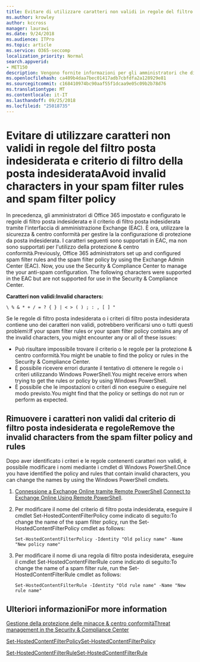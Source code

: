 ```yaml
---
title: Evitare di utilizzare caratteri non validi in regole del filtro posta indesiderata e il criterio di filtro posta indesiderata
ms.author: krowley
author: kccross
manager: laurawi
ms.date: 9/24/2018
ms.audience: ITPro
ms.topic: article
ms.service: O365-seccomp
localization_priority: Normal
search.appverid:
- MET150
description: Vengono fornite informazioni per gli amministratori che dispongono di caratteri non validi la configurazione di protezione da posta indesiderata e riscontrano problemi durante il tentativo di utilizzare la protezione &amp; centro conformità.
ms.openlocfilehash: ca409b4daa7bec01417adb7cbfdfa2a128929e81
ms.sourcegitcommit: c168410974bc90aaf55f1dcaa9e05c09b2b78d76
ms.translationtype: MT
ms.contentlocale: it-IT
ms.lasthandoff: 09/25/2018
ms.locfileid: "25018735"
---
```

# <a name="avoid-invalid-characters-in-your-spam-filter-rules-and-spam-filter-policy"></a><span data-ttu-id="751e0-103">Evitare di utilizzare caratteri non validi in regole del filtro posta indesiderata e criterio di filtro della posta indesiderata</span><span class="sxs-lookup"><span data-stu-id="751e0-103">Avoid invalid characters in your spam filter rules and spam filter policy</span></span> 

<span data-ttu-id="751e0-p101">In precedenza, gli amministratori di Office 365 impostato e configurato le regole di filtro posta indesiderata e il criterio di filtro posta indesiderata tramite l'interfaccia di amministrazione Exchange (EAC). È ora, utilizzare la sicurezza &amp; centro conformità per gestire la la configurazione di protezione da posta indesiderata. I caratteri seguenti sono supportati in EAC, ma non sono supportati per l'utilizzo della protezione &amp; centro conformità.</span><span class="sxs-lookup"><span data-stu-id="751e0-p101">Previously, Office 365 administrators set up and configured spam filter rules and the spam filter policy by using the Exchange Admin Center (EAC). Now, you use the Security &amp; Compliance Center to manage the your anti-spam configuration. The following characters were supported in the EAC but are not supported for use in the Security &amp; Compliance Center.</span></span>  

<span data-ttu-id="751e0-107">**Caratteri non validi:**</span><span class="sxs-lookup"><span data-stu-id="751e0-107">**Invalid characters:**</span></span>
  
```\ % & * + / = ? { } | < > ( ) ; : , [ ] "```

<span data-ttu-id="751e0-108">Se le regole di filtro posta indesiderata o i criteri di filtro posta indesiderata contiene uno dei caratteri non validi, potrebbero verificarsi uno o tutti questi problemi:</span><span class="sxs-lookup"><span data-stu-id="751e0-108">If your spam filter rules or your spam filter policy contains any of the invalid characters, you might encounter any or all of these issues:</span></span>
- <span data-ttu-id="751e0-109">Può risultare impossibile trovare il criterio o le regole per la protezione &amp; centro conformità.</span><span class="sxs-lookup"><span data-stu-id="751e0-109">You might be unable to find the policy or rules in the Security &amp; Compliance Center.</span></span>
- <span data-ttu-id="751e0-110">È possibile ricevere errori durante il tentativo di ottenere le regole o i criteri utilizzando Windows PowerShell.</span><span class="sxs-lookup"><span data-stu-id="751e0-110">You might receive errors when trying to get the rules or policy by using Windows PowerShell.</span></span>
- <span data-ttu-id="751e0-111">È possibile che le impostazioni o criteri di non eseguire o eseguire nel modo previsto.</span><span class="sxs-lookup"><span data-stu-id="751e0-111">You might find that the policy or settings do not run or perform as expected.</span></span>

## <a name="remove-the-invalid-characters-from-the-spam-filter-policy-and-rules"></a><span data-ttu-id="751e0-112">Rimuovere i caratteri non validi dal criterio di filtro posta indesiderata e regole</span><span class="sxs-lookup"><span data-stu-id="751e0-112">Remove the invalid characters from the spam filter policy and rules</span></span>

<span data-ttu-id="751e0-113">Dopo aver identificato i criteri e le regole contenenti caratteri non validi, è possibile modificare i nomi mediante i cmdlet di Windows PowerShell.</span><span class="sxs-lookup"><span data-stu-id="751e0-113">Once you have identified the policy and rules that contain invalid characters, you can change the names by using the Windows PowerShell cmdlets.</span></span> 

1. <span data-ttu-id="751e0-114">[Connessione a Exchange Online tramite Remote PowerShell](https://docs.microsoft.com/powershell/exchange/exchange-online/connect-to-exchange-online-powershell/connect-to-exchange-online-powershell?view=exchange-ps).</span><span class="sxs-lookup"><span data-stu-id="751e0-114">[Connect to Exchange Online Using Remote PowerShell](https://docs.microsoft.com/powershell/exchange/exchange-online/connect-to-exchange-online-powershell/connect-to-exchange-online-powershell?view=exchange-ps).</span></span>
    
2. <span data-ttu-id="751e0-115">Per modificare il nome del criterio di filtro posta indesiderata, eseguire il cmdlet Set-HostedContentFilterPolicy come indicato di seguito:</span><span class="sxs-lookup"><span data-stu-id="751e0-115">To change the name of the spam filter policy, run the Set-HostedContentFilterPolicy cmdlet as follows:</span></span>
    
    ```
    Set-HostedContentFilterPolicy -Identity "Old policy name" -Name "New policy name"
    ```  

3. <span data-ttu-id="751e0-116">Per modificare il nome di una regola di filtro posta indesiderata, eseguire il cmdlet Set-HostedContentFilterRule come indicato di seguito:</span><span class="sxs-lookup"><span data-stu-id="751e0-116">To change the name of a spam filter rule, run the Set-HostedContentFilterRule cmdlet as follows:</span></span>
    
    ```
    Set-HostedContentFilterRule -Identity "Old rule name" -Name "New rule name"
    ```  

  
 ## <a name="for-more-information"></a><span data-ttu-id="751e0-117">Ulteriori informazioni</span><span class="sxs-lookup"><span data-stu-id="751e0-117">For more information</span></span>

[<span data-ttu-id="751e0-118">Gestione della protezione delle minacce &amp; centro conformità</span><span class="sxs-lookup"><span data-stu-id="751e0-118">Threat management in the Security &amp; Compliance Center</span></span>](threat-management.md)
  
[<span data-ttu-id="751e0-119">Set-HostedContentFilterPolicy</span><span class="sxs-lookup"><span data-stu-id="751e0-119">Set-HostedContentFilterPolicy</span></span>](https://docs.microsoft.com/powershell/module/exchange/antispam-antimalware/set-hostedcontentfilterpolicy?view=exchange-ps)

[<span data-ttu-id="751e0-120">Set-HostedContentFilterRule</span><span class="sxs-lookup"><span data-stu-id="751e0-120">Set-HostedContentFilterRule</span></span>](https://docs.microsoft.com/powershell/module/exchange/antispam-antimalware/set-hostedcontentfilterrule?view=exchange-ps)
